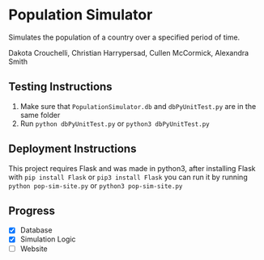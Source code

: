 # Population Simulator

Simulates the population of a country over a specified period of time.

Dakota Crouchelli, Christian Harrypersad, Cullen McCormick, Alexandra Smith

## Testing Instructions
1. Make sure that `PopulationSimulator.db` and `dbPyUnitTest.py` are in the same folder
2. Run `python dbPyUnitTest.py` or `python3 dbPyUnitTest.py`

## Deployment Instructions
This project requires Flask and was made in python3, after installing Flask with `pip install Flask` or `pip3 install Flask` you can run it by running `python pop-sim-site.py` or `python3 pop-sim-site.py`

## Progress
* [x] Database
* [x] Simulation Logic
* [ ] Website
